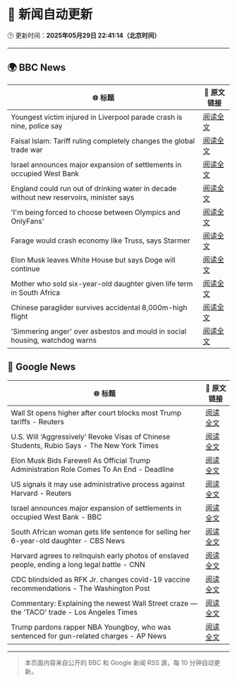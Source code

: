 # 🧠 新闻自动更新

🕒 更新时间：**2025年05月29日 22:41:14（北京时间）**

---

## 🌍 BBC News

| 🌐 标题 | 🔗 原文链接 |
|--------|-------------|
| Youngest victim injured in Liverpool parade crash is nine, police say | [阅读全文](https://www.bbc.com/news/articles/c5ykj8jn76eo) |
| Faisal Islam: Tariff ruling completely changes the global trade war | [阅读全文](https://www.bbc.com/news/articles/cx2epx15pj2o) |
| Israel announces major expansion of settlements in occupied West Bank | [阅读全文](https://www.bbc.com/news/articles/c1j5954edlno) |
| England could run out of drinking water in decade without new reservoirs, minister says | [阅读全文](https://www.bbc.com/news/articles/cy8dv6l2jlzo) |
| 'I'm being forced to choose between Olympics and OnlyFans' | [阅读全文](https://www.bbc.com/sport/rowing/articles/c0715154kmeo) |
| Farage would crash economy like Truss, says Starmer | [阅读全文](https://www.bbc.com/news/articles/cp3n4zwq6v9o) |
| Elon Musk leaves White House but says Doge will continue | [阅读全文](https://www.bbc.com/news/articles/cz9y4exj822o) |
| Mother who sold six-year-old daughter given life term in South Africa | [阅读全文](https://www.bbc.com/news/articles/cj93yvr3n1xo) |
| Chinese paraglider survives accidental 8,000m-high flight | [阅读全文](https://www.bbc.com/news/articles/cm238175gzyo) |
| 'Simmering anger' over asbestos and mould in social housing, watchdog warns | [阅读全文](https://www.bbc.com/news/articles/cvg5q583glqo) |

## 📰 Google News

| 🌐 标题 | 🔗 原文链接 |
|--------|-------------|
| Wall St opens higher after court blocks most Trump tariffs - Reuters | [阅读全文](https://news.google.com/rss/articles/CBMirwFBVV95cUxNY1FSSEJ4SndBMkdBZnl3U3p0NXBDWXg3RGhBZGk0SXRHZTA0MkdsZ3pjZUJkcGwxYVBCVVNpdUFnRmdycE5fWGRnU3dpajRydFFESldJUDI3UkJzdWh4UFlKWHFlSGFmRkZkblRSa0xGb3gtNjFaUXZESWt2Mm9seEp6VTN0VWRzNWU5ME9jMzFNczZtTUtNcWRZQ1NOM3ZrejhIb2ZYYzR6dnNZeGEw?oc=5) |
| U.S. Will ‘Aggressively’ Revoke Visas of Chinese Students, Rubio Says - The New York Times | [阅读全文](https://news.google.com/rss/articles/CBMihAFBVV95cUxNTEdJdnZndnd5TC1QTGttbHFWRzloQVBQRFlhZjBmYUtYNW03RmxZX3Bsb1drSTJSSEZoaGhpaHJMdlY2Y2k4NE9fc0tmaXBEN3h6eWN1Y2tiVkFZeWxqNVA2b25sbFlhWDNpSGtjY2pkYmR4R0pkdURTQmtFd3RjV053eDA?oc=5) |
| Elon Musk Bids Farewell As Official Trump Administration Role Comes To An End - Deadline | [阅读全文](https://news.google.com/rss/articles/CBMihAFBVV95cUxPNmV0TEF6eEFNV0J3cGsycXlrNWNhb0RkSG1pd0QybnBMOEFLZE5Dc0RyRmk4YjN0RWlPQ1VIVDZmeHhGZnZMTjBWVFFMUHRDbWp0VXU2VnFtdWdKYUJTaTY0ZnBqc2N3anlvam9pNmgzUEpzcUV3YzFYV3dlaDI0YlNBaGw?oc=5) |
| US signals it may use administrative process against Harvard - Reuters | [阅读全文](https://news.google.com/rss/articles/CBMiqAFBVV95cUxOT2lPRnp3YU1sZWJjSmwtX2RrdG5EVWhnVEoyMmhkX3NaTzJwQ1FVNE1IMEVsalBuVDZ1RmtwX1N2R1RLMnppUm8tTnFNd3NRUzA3Z2hYbHpVNzRDR3ppQ1NManZZNUNKeEI4b1JTdmFoQlNuMjdKZktBUFVLQUhlUW1QODJwRXU2SkhZTWxXczdrSDhDeUVMYkVGUHlsbXBCdmtpVWdQYV8?oc=5) |
| Israel announces major expansion of settlements in occupied West Bank - BBC | [阅读全文](https://news.google.com/rss/articles/CBMiWkFVX3lxTE5GTHBuU2RWd0k3WE5PZWhPSERjRloyYnJKbGpoYWRUXzdqVkViUmVpTHFOUTFrUWFRSVU1N21JZ3diYUo3QmJiaEQ2WF9qSzl1VThzcDlXRU45QdIBX0FVX3lxTE0yV3pwbW00OFBoVWg5NmdZN2haVHNnMU1BYkh2MjJIX0pQXzBaX1NMdVBwaExDWms1Z3B4UUpid2tvZVI0NTVBMjJOVXRma1RyMURrSHl6RlhjYnBRck9Z?oc=5) |
| South African woman gets life sentence for selling her 6-year-old daughter - CBS News | [阅读全文](https://news.google.com/rss/articles/CBMinAFBVV95cUxPN3BsdG5nVXk5Y0V2dDJkMWZXNDYyY0xlN0JrMnBrYTZqNHNORlpMc01FLVFnVUhSbHQwd1VKZFFWQXR2aV9WWFZKVEZRRC1TS3hFSzBLTFh2M0Jhd0VxV2NzY1ptN1diN3dSUWIwLXVoZjc5dVdZLVEtMGlkZHFMZHo2RGl3YmE2SkNVNVo3STlfLWcxWkc1VzBJUTPSAaIBQVVfeXFMUGhmUThoa2paQzRqbDc5S25heHlEUEE5aEtjeF9TZTlJT0hVeXJZUmVPUmhQWW1yOUJCajZqWGN0QWFPekdmaVZ4Y2x0QnV3Z2hINmdvXzJLbEJ4TF9meFFDVnh5MmltUk03TTdoZXB4cGJZdDhSdC1sd3p6NDlNaUNtNkhOZlFZR3dtVlRVYk1FcmFzSE91UlBGd0ppZTFjWkl3?oc=5) |
| Harvard agrees to relinquish early photos of enslaved people, ending a long legal battle - CNN | [阅读全文](https://news.google.com/rss/articles/CBMigwFBVV95cUxNVHBCNENGYTIyZWJtQU5yblZObEpjcjhHUC1lenhSUGpVZEJTVEpqT3NSNHpVZFpMNTIwOEgzeUlpTTJkZGV1dVpaSjh0b0lJYnZwTzF5SURsVlRNTXZMYmlPOENfVzY3UXBlbXMxcUJRMm1LMFpDTzNXamR1VkxXa2R3QdIBiAFBVV95cUxNRnpsZF81WFU0T3hIeGNqRk1BLWUxWUhrRmZHYy1jQ2pySFI2OGdYcmJrcTdjQ3JISktFUmFGU2lyQXdaMExlRUlpV0wwRnl4aEVTUW9Fa2tza2FIVGVQanJUZkxWZjhkaTBlTFlGeGNmdWw1UHJ1bm5vYTQ3RGpXb1o5R0NRQXBW?oc=5) |
| CDC blindsided as RFK Jr. changes covid-19 vaccine recommendations - The Washington Post | [阅读全文](https://news.google.com/rss/articles/CBMigAFBVV95cUxQWVJibE1kNjZ4MU9oVTZhbzVlWVNKNzYtdjQ2VVF1elJmLW9HVmtNeE1YRXFJLWMwbzhtZmF2XzFSWmpwcFhHeUQzSFNUSERvSDFEdmxYOENHWkx5MG12NS1teE9IUDZCZjBRbE8xek5CVWVrVmdnd1NWenZyZUF6Xw?oc=5) |
| Commentary: Explaining the newest Wall Street craze — the 'TACO' trade - Los Angeles Times | [阅读全文](https://news.google.com/rss/articles/CBMipwFBVV95cUxQalNiZXJ1YlBONThEdWhfSzdOOUFqOXNpcVA2VEFkNVBzdzJLYjd6dFZEamdTbGE5U0l6SmpuS3ExVl9PdS1BZVJTcDVYMllmVEtvVHNVQ1BXaXM0WGNNTjFCaHdhOHdUdWduaEJCVlcxS0czU0JielJ6dkRuTnZ4YVN1ekRXME5aM2xCbFRxZkwyYXY0QXRjTTZXcnRna25jZHN0NG9DRQ?oc=5) |
| Trump pardons rapper NBA Youngboy, who was sentenced for gun-related charges - AP News | [阅读全文](https://news.google.com/rss/articles/CBMiowFBVV95cUxQdnEzN3BmN2dBMHhBN29HczNPSDR2OEk4SU9laWZNWjBsaExyejAydzVfQU5mX3h5U01SV2R0MHRSSG1kLWQtUi05dElHZDZ1UEZuTHdjWWxvSzFUVE44M09QZkJWdkdTcXNWT2VIMjExeERST3dRR0NzWkNwM2o2b3lHTlhGazNGUDR6LW0tYVVuTHk1U004Q25FanFDRFd4ZnNV?oc=5) |

---
> 本页面内容来自公开的 BBC 和 Google 新闻 RSS 源，每 10 分钟自动更新。